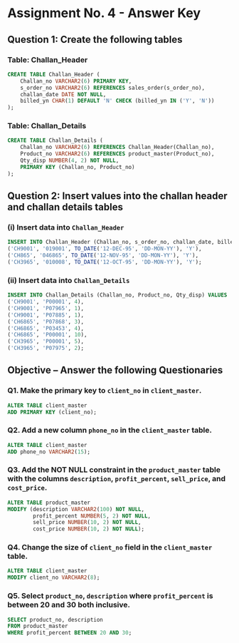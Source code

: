 
# Assignment No. 4 - Answer Key

## Question 1: Create the following tables

### Table: Challan_Header
```sql
CREATE TABLE Challan_Header (
    Challan_no VARCHAR2(6) PRIMARY KEY,
    s_order_no VARCHAR2(6) REFERENCES sales_order(s_order_no),
    challan_date DATE NOT NULL,
    billed_yn CHAR(1) DEFAULT 'N' CHECK (billed_yn IN ('Y', 'N'))
);
```

### Table: Challan_Details
```sql
CREATE TABLE Challan_Details (
    Challan_no VARCHAR2(6) REFERENCES Challan_Header(Challan_no),
    Product_no VARCHAR2(6) REFERENCES product_master(Product_no),
    Qty_disp NUMBER(4, 2) NOT NULL,
    PRIMARY KEY (Challan_no, Product_no)
);
```

## Question 2: Insert values into the challan header and challan details tables

### (i) Insert data into `Challan_Header`
```sql
INSERT INTO Challan_Header (Challan_no, s_order_no, challan_date, billed_yn) VALUES
('CH9001', '019001', TO_DATE('12-DEC-95', 'DD-MON-YY'), 'Y'),
('CH865', '046865', TO_DATE('12-NOV-95', 'DD-MON-YY'), 'Y'),
('CH3965', '010008', TO_DATE('12-OCT-95', 'DD-MON-YY'), 'Y');
```

### (ii) Insert data into `Challan_Details`
```sql
INSERT INTO Challan_Details (Challan_no, Product_no, Qty_disp) VALUES
('CH9001', 'P00001', 4),
('CH9001', 'P07965', 1),
('CH9001', 'P07885', 1),
('CH6865', 'P07868', 3),
('CH6865', 'P03453', 4),
('CH6865', 'P00001', 10),
('CH3965', 'P00001', 5),
('CH3965', 'P07975', 2);
```

## Objective – Answer the following Questionaries

### Q1. Make the primary key to `client_no` in `client_master`.
```sql
ALTER TABLE client_master
ADD PRIMARY KEY (client_no);
```

### Q2. Add a new column `phone_no` in the `client_master` table.
```sql
ALTER TABLE client_master
ADD phone_no VARCHAR2(15);
```

### Q3. Add the NOT NULL constraint in the `product_master` table with the columns `description`, `profit_percent`, `sell_price`, and `cost_price`.
```sql
ALTER TABLE product_master
MODIFY (description VARCHAR2(100) NOT NULL,
        profit_percent NUMBER(5, 2) NOT NULL,
        sell_price NUMBER(10, 2) NOT NULL,
        cost_price NUMBER(10, 2) NOT NULL);
```

### Q4. Change the size of `client_no` field in the `client_master` table.
```sql
ALTER TABLE client_master
MODIFY client_no VARCHAR2(8);
```

### Q5. Select `product_no`, `description` where `profit_percent` is between 20 and 30 both inclusive.
```sql
SELECT product_no, description
FROM product_master
WHERE profit_percent BETWEEN 20 AND 30;
```
